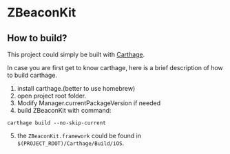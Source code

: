 # ZBeaconKit

## How to build?

This project could simply be built with [Carthage](https://github.com/Carthage/Carthage).

In case you are first get to know carthage, here is a brief description of how to build carthage.

1. install carthage.(better to use homebrew)
2. open project root folder.
3. Modify Manager.currentPackageVersion if needed
4. build ZBeaconKit with command:

`carthage build --no-skip-current`


5. the `ZBeaconKit.framework` could be found in `$(PROJECT_ROOT)/Carthage/Build/iOS`.
